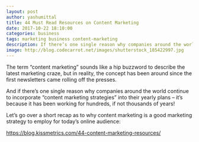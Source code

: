 ```yaml
---
layout: post
author: yashumittal
title: 44 Must Read Resources on Content Marketing
date: 2017-10-22 18:10:00
categories: business
tags: marketing business content-marketing
description: If there’s one single reason why companies around the world continue to incorporate “content marketing strategies” into their yearly plans – it’s because it has been working for hundreds, if not thousands of years!
image: http://blog.codecarrot.net/images/shutterstock_185422997.jpg
---
```


The term “content marketing” sounds like a hip buzzword to describe the latest marketing craze, but in reality, the concept has been around since the first newsletters came rolling off the presses.

And if there’s one single reason why companies around the world continue to incorporate “content marketing strategies” into their yearly plans – it’s because it has been working for hundreds, if not thousands of years!

Let’s go over a short recap as to why content marketing is a good marketing strategy to employ for today’s online audience:

https://blog.kissmetrics.com/44-content-marketing-resources/